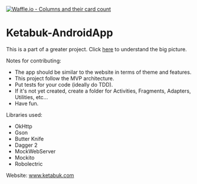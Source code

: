 [![Waffle.io - Columns and their card count](https://badge.waffle.io/Ketabuk/Ketabuk-AndroidApp.png?columns=all)](https://waffle.io/Ketabuk/Ketabuk-AndroidApp?utm_source=badge)
# Ketabuk-AndroidApp
This is a part of a greater project. Click [here](https://github.com/Ketabuk/Start-Here) to understand the big picture.

Notes for contributing:
- The app should be similar to the website in terms of theme and features.
- This project follow the MVP architecture.
- Put tests for your code (ideally do TDD).
- If it's not yet created, create a folder for Activities, Fragments, Adapters, Utilities, etc...
- Have fun.

Libraries used:
- OkHttp
- Gson
- Butter Knife
- Dagger 2
- MockWebServer
- Mockito
- Robolectric

Website: www.ketabuk.com
